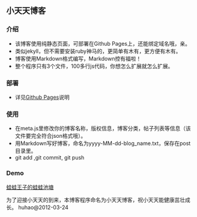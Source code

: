 ## 小天天博客

### 介绍
* 该博客使用纯静态页面，可部署在Github Pages上，还能绑定域名哦，亲。
* 类似jekyll，但不需要安装ruby神马的，更简单有木有，更方便有木有。
* 博客使用Markdown格式编写，Markdown控有福啦！
* 整个程序只有3个文件，100多行js代码，你想怎么扩展就怎么扩展。

### 部署
* 详见[Github Pages](http://pages.github.com/)说明

### 使用
* 在meta.js里修改你的博客名称，版权信息，博客分类，帖子列表等信息（该文件要完全符合json格式哦）。
* 用Markdown写好博客，命名为yyyy-MM-dd-blog_name.txt，保存在post目录里。
* git add ,git commit, git push

### Demo
[蛙蛙王子的蛙蛙池塘](http://huhao.me)


为了迎接小天天的到来，本博客程序命名为小天天博客，祝小天天能健康茁壮成长。 huhao@2012-03-24
